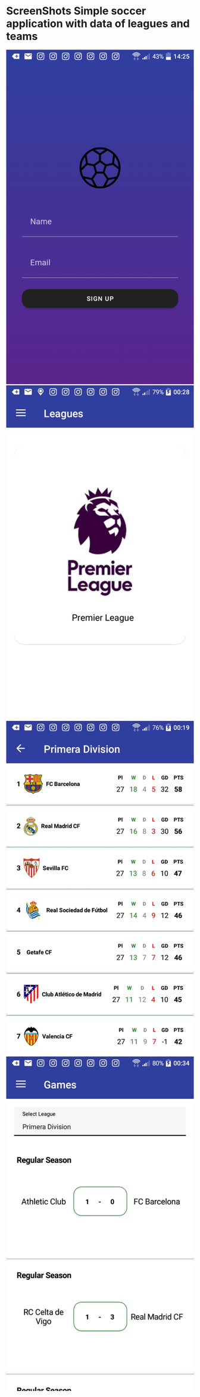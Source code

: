# ScreenShots Simple soccer application with data of leagues and teams

![picture](Login.png)
![picture](League.jpeg)
![picture](Table.jpeg)
![picture](Match.jpeg)
